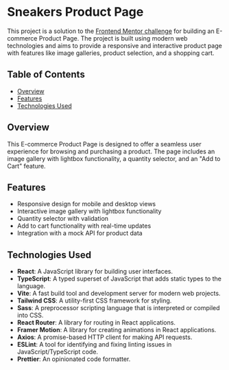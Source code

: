 # Sneakers Product Page

This project is a solution to the [Frontend Mentor challenge](https://www.frontendmentor.io/challenges/ecommerce-product-page-UPsZ9MJp6) for building an E-commerce Product Page. The project is built using modern web technologies and aims to provide a responsive and interactive product page with features like image galleries, product selection, and a shopping cart.

## Table of Contents
- [Overview](#overview)
- [Features](#features)
- [Technologies Used](#technologies-used)


## Overview

This E-commerce Product Page is designed to offer a seamless user experience for browsing and purchasing a product. The page includes an image gallery with lightbox functionality, a quantity selector, and an "Add to Cart" feature.

## Features
- Responsive design for mobile and desktop views
- Interactive image gallery with lightbox functionality
- Quantity selector with validation
- Add to cart functionality with real-time updates
- Integration with a mock API for product data

## Technologies Used

- **React**: A JavaScript library for building user interfaces.
- **TypeScript**: A typed superset of JavaScript that adds static types to the language.
- **Vite**: A fast build tool and development server for modern web projects.
- **Tailwind CSS**: A utility-first CSS framework for styling.
- **Sass**: A preprocessor scripting language that is interpreted or compiled into CSS.
- **React Router**: A library for routing in React applications.
- **Framer Motion**: A library for creating animations in React applications.
- **Axios**: A promise-based HTTP client for making API requests.
- **ESLint**: A tool for identifying and fixing linting issues in JavaScript/TypeScript code.
- **Prettier**: An opinionated code formatter.

